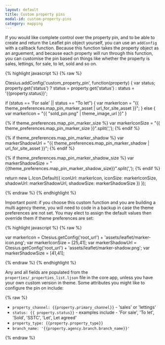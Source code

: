 ```yaml
---
layout: default
title: Custom property pins
modal-id: custom-property-pins
category: mapping
---
```

If you would like complete control over the property pin, and to be able to create and return the Leaflet pin object yourself, you can use an ``addConfig`` with a callback function. Because this function takes the property object as an arguement, and because each property will run through this function, you can customise the pin based on things like whether the property is sales, lettings, for sale, to let, sold and so on.

{% highlight javascript %}
{% raw %}

Ctesius.addConfig('custom_property_pin', function(property) {
 var status;
 property.get('status') ? status = property.get('status') : status = '{{property.status}}';

 if (status == 'For sale' || status == "To let") {
  var markerIcon = "{{ theme_preferences.map_pin_marker_asset | url_for_site_asset }}";
 } else {
  var markerIcon = "{{ "sold_pin.png" | theme_image_url }}"
 }
       
 {% if theme_preferences.map_pin_marker_size %}
  var markerIconSize = "{{ theme_preferences.map_pin_marker_size }}".split(',');
 {% endif %}

 {% if theme_preferences.map_pin_marker_shadow %}
  var markerShadowUrl = "{{ theme_preferences.map_pin_marker_shadow | url_for_site_asset }}";
 {% endif %}

 {% if theme_preferences.map_pin_marker_shadow_size %}
  var markerShadowSize = "{{theme_preferences.map_pin_marker_shadow_size}}".split(',');
 {% endif %}

 return new L.Icon.Default({
  iconUrl: markerIcon,
  iconSize: markerIconSize,
  shadowUrl: markerShadowUrl,
  shadowSize: markerShadowSize
 })
});

{% endraw %}
{% endhighlight %}

Important point: if you choose this custom function and you are building a multi agency theme, you will need to code in a backup in case the theme preferences are not set. You may elect to assign the default values then override them if theme preferences are set:

{% highlight javascript %}
{% raw %}

var markerIcon = Ctesius.getConfig('root_url') + 'assets/leaflet/marker-icon.png';
var markerIconSize = [25,41];
var markerShadowUrl = Ctesius.getConfig('root_url') + 'assets/leaflet/marker-shadow.png';
var markerShadowSize = [41,41];

{% endraw %}
{% endhighlight %}

Any and all fields are populated from the ``properties/_properties_list.ljson`` file in the core app, unless you have your own custom version in theme. Some attributes you might like to configure the pin on include:

{% raw %}

- ``property_channel: {{property.primary_channel}}`` - 'sales' or 'lettings'
- ``status: {{ property.status}}`` - examples include - 'For sale', 'To let', 'Sold', 'SSTC', 'Let', Let agreed'
- ``property_type: {{property.property_type}}``
- ``branch_name: '{{property.agency.branch.branch_name}}'``

{% endraw %}

